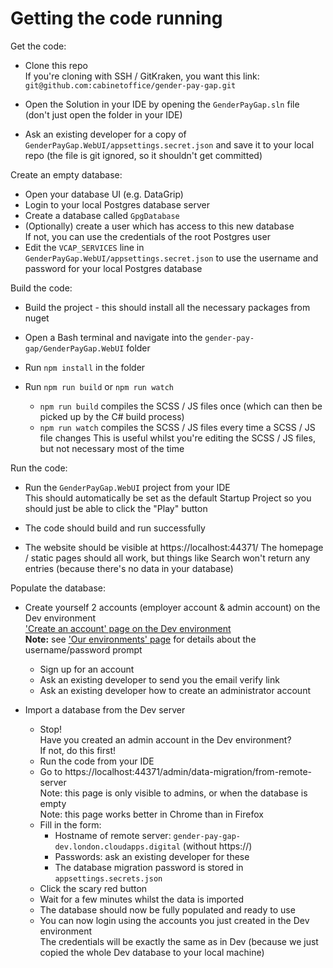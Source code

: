 # Getting the code running

Get the code:
* Clone this repo  
  If you're cloning with SSH / GitKraken, you want this link:  
  `git@github.com:cabinetoffice/gender-pay-gap.git`

* Open the Solution in your IDE by opening the
  `GenderPayGap.sln` file (don't just open the folder in your IDE)

* Ask an existing developer for a copy of
  `GenderPayGap.WebUI/appsettings.secret.json`
  and save it to your local repo
  (the file is git ignored, so it shouldn't get committed)

Create an empty database:
* Open your database UI (e.g. DataGrip)
* Login to your local Postgres database server
* Create a database called `GpgDatabase`
* (Optionally) create a user which has access to this new database  
  If not, you can use the credentials of the root Postgres user
* Edit the `VCAP_SERVICES`
  line in `GenderPayGap.WebUI/appsettings.secret.json`
  to use the username and password for your local Postgres database

Build the code:
* Build the project - this should install all the necessary packages from nuget

* Open a Bash terminal and navigate into the
  `gender-pay-gap/GenderPayGap.WebUI` folder

* Run `npm install` in the folder

* Run `npm run build` or `npm run watch`
  * `npm run build` compiles the SCSS / JS files once
    (which can then be picked up by the C# build process)
  * `npm run watch` compiles the SCSS / JS files every time a SCSS / JS file changes
    This is useful whilst you're editing the SCSS / JS files, but not necessary most of the time

Run the code:
* Run the `GenderPayGap.WebUI` project from your IDE  
  This should automatically be set as the default Startup Project
  so you should just be able to click the "Play" button

* The code should build and run successfully

* The website should be visible at https://localhost:44371/
  The homepage / static pages should all work, but things like Search
  won't return any entries (because there's no data in your database)

Populate the database:
* Create yourself 2 accounts (employer account & admin account) on the Dev environment  
  ['Create an account' page on the Dev environment](https://gender-pay-gap-dev.london.cloudapps.digital/create-user-account)  
  **Note:** see ['Our environments' page](Our%20environments.md) for details about the username/password prompt
  * Sign up for an account
  * Ask an existing developer to send you the email verify link
  * Ask an existing developer how to create an administrator account

* Import a database from the Dev server
  * Stop!  
    Have you created an admin account in the Dev environment?  
    If not, do this first!
  * Run the code from your IDE
  * Go to https://localhost:44371/admin/data-migration/from-remote-server  
    Note: this page is only visible to admins, or when the database is empty  
    Note: this page works better in Chrome than in Firefox
  * Fill in the form:
    * Hostname of remote server: `gender-pay-gap-dev.london.cloudapps.digital` (without https://)
    * Passwords: ask an existing developer for these
    * The database migration password is stored in `appsettings.secrets.json`
  * Click the scary red button
  * Wait for a few minutes whilst the data is imported
  * The database should now be fully populated and ready to use
  * You can now login using the accounts you just created in the Dev environment  
    The credentials will be exactly the same as in Dev (because we just copied the whole Dev database to your local machine)

